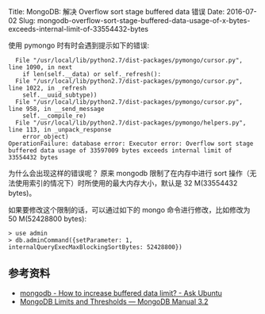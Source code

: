 Title: MongoDB: 解决 Overflow sort stage buffered data 错误
Date: 2016-07-02
Slug: mongodb-overflow-sort-stage-buffered-data-usage-of-x-bytes-exceeds-internal-limit-of-33554432-bytes

使用 pymongo 时有时会遇到提示如下的错误:

      File "/usr/local/lib/python2.7/dist-packages/pymongo/cursor.py", line 1090, in next
        if len(self.__data) or self._refresh():
      File "/usr/local/lib/python2.7/dist-packages/pymongo/cursor.py", line 1022, in _refresh
        self.__uuid_subtype))
      File "/usr/local/lib/python2.7/dist-packages/pymongo/cursor.py", line 958, in __send_message
        self.__compile_re)
      File "/usr/local/lib/python2.7/dist-packages/pymongo/helpers.py", line 113, in _unpack_response
        error_object)
    OperationFailure: database error: Executor error: Overflow sort stage buffered data usage of 33597009 bytes exceeds internal limit of 33554432 bytes

为什么会出现这样的错误呢？ 原来 mongodb 限制了在内存中进行 sort 操作（无法使用索引的情况下）时所使用的最大内存大小，默认是 32 M(33554432 bytes)。

如果要修改这个限制的话，可以通过如下的 mongo 命令进行修改，比如修改为 50 M(52428800 bytes):

    > use admin
    > db.adminCommand({setParameter: 1, internalQueryExecMaxBlockingSortBytes: 52428800})


## 参考资料

* [mongodb - How to increase buffered data limit? - Ask Ubuntu](http://askubuntu.com/questions/501937/how-to-increase-buffered-data-limit)
* [MongoDB Limits and Thresholds &mdash; MongoDB Manual 3.2](https://docs.mongodb.com/manual/reference/limits/#Sort-Operations)
